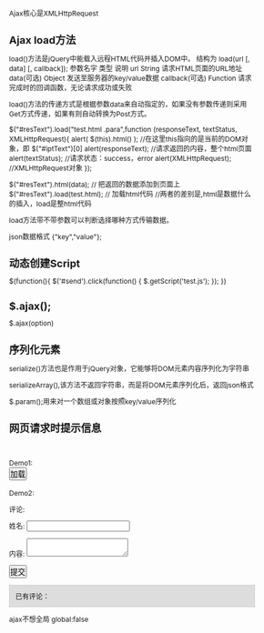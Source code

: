 Ajax核心是XMLHttpRequest

## Ajax load方法 ##
load()方法是jQuery中能载入远程HTML代码并插入DOM中。
结构为
load(url [, data] [, callback]);
参数名字  类型     说明 
url     String   请求HTML页面的URL地址
data(可选) Object 发送至服务器的key/value数据
callback(可选) Function 请求完成时的回调函数，无论请求成功或失败

load()方法的传递方式是根据参数data来自动指定的，如果没有参数传递则采用Get方式传递，如果有则自动转换为Post方式。

  $("#resText").load("test.html .para",function (responseText, textStatus, XMLHttpRequest){
						 alert( $(this).html() );	//在这里this指向的是当前的DOM对象，即 $("#iptText")[0]
						 alert(responseText);       //请求返回的内容，整个html页面
						 alert(textStatus);		    //请求状态：success，error
						 alert(XMLHttpRequest);     //XMLHttpRequest对象
			});

$("#resText").html(data); // 把返回的数据添加到页面上
$("#resText").load(test.html); // 加载html代码
//两者的差别是,html是数据什么的插入，load是整html代码

load方法带不带参数可以判断选择哪种方式传输数据。

json数据格式 {\"key\",\"value\"};

## 动态创建Script ##
   $(function(){
        $('#send').click(function() {
             $.getScript('test.js');
        });
   })

## $.ajax(); ##

$.ajax(option)

## 序列化元素 ##
serialize()方法也是作用于jQuery对象，它能够将DOM元素内容序列化为字符串

serializeArray(),该方法不返回字符串，而是将DOM元素序列化后，返回json格式

$.param();用来对一个数组或对象按照key/value序列化

## 网页请求时提示信息 ##
  <!DOCTYPE html PUBLIC "-//W3C//DTD XHTML 1.0 Transitional//EN" "http://www.w3.org/TR/xhtml1/DTD/xhtml1-transitional.dtd">
<html xmlns="http://www.w3.org/1999/xhtml">
<head>
<title></title>
 <meta http-equiv="Content-Type" content="text/html; charset=utf-8" />
<style type="text/css">
* { margin:0; padding:0;}
body { font-size:12px;}
#loading{
    width:80px;
	height: 20px;
	background:#bbb;
	color:#000;
	display:none;
}
img{border:0;height:100px;width:100px;}
.comment { margin-top:10px; padding:10px; border:1px solid #ccc;background:#DDD;}
.comment h6 { font-weight:700; font-size:14px;}
.para { margin-top:5px; text-indent:2em;background:#DDD;}
</style>
 <!--   引入jQuery -->
<script src="../scripts/jquery.js" type="text/javascript"></script>
<script type="text/javascript">
//<![CDATA[
   $(function(){
    //demo1:
        $('#send1').click(function() {
            $.getJSON("http://api.flickr.com/services/feeds/photos_public.gne?tags=car&tagmode=any&format=json&jsoncallback=?",
					  function(data){
					      $("#resText1").empty();
						  $.each(data.items, function( i,item ){
								$("<img/> ").attr("src", item.media.m ).appendTo("#resText1");
								if ( i == 3 ) { 
									return false;
								}
					      });
		             }
		    ); 
       });

   //demo2:
	   $("#send2").click(function(){
			$.get("get1.php", { 
						username :  $("#username").val() , 
						content :  $("#content").val()  
					}, function (data, textStatus){
                        $("#resText2").html(data); // 把返回的数据添加到页面上
					}
			);
	   })

		$.ajaxPrefilter(function( options ) {
			options.global = true;
		});
		//共用这2个全局的ajax事件
	   $("#loading").ajaxStart(function(){
	      $(this).show();
	   });
	   $("#loading").ajaxStop(function(){
	      $(this).hide();
	   });


   })
//]]>
</script>
</head>
<body>
<br/>
<div id="loading">加载中...</div>

<br/>
Demo1:
<br/>
<input type="button" id="send1" value="加载"/>
<div id="resText1" ></div>


<br/>
Demo2:
<br/>
<form id="form1" action="#">
<p>评论:</p>
 <p>姓名: <input type="text" name="username" id="username" /></p>
 <p>内容: <textarea name="content" id="content"  rows="2" cols="20"></textarea></p>
 <p><input type="button" id="send2" value="提交"/></p>
</form>
<div  class='comment'>已有评论：</div>
<div id="resText2" >
</div>


</body>
</html>


ajax不想全局 global:false 
